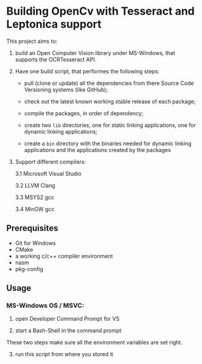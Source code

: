 # Building OpenCv with Tesseract and Leptonica support

This project aims to:

1.	build an Open Computer Vision library under MS-Windows, that supports the
	OCRTesseract API.

2.	Have one build script, that performes the following steps:

	-	pull (clone or update) all the dependencies from there Source
		Code Versioning systems (like GitHub);

	-	check out the latest known working stable release of each package;

	-	compile the packages, in order of dependency;

	-	create two `lib` directories, one for static linking applications, one
		for dynamic linking applications;

	-	create a `bin` directory with the binaries needed for dynamic linking
		applications and the applications created by the packages

3.	Support different compilers:

	3.1	Microsoft Visual Studio

	3.2	LLVM Clang

	3.3	MSYS2 gcc

	3.4	MinGW gcc

## Prerequisites

-	Git for Windows
-	CMake
-	a working c/c++ compiler environment
-	nasm
-  	pkg-config

## Usage

###  MS-Windows OS / MSVC:

1. open Developer Command Prompt for VS

2. start a Bash-Shell in the command prompt

These two steps make sure all the environment variables are set right.

3. run this script from where you stored it
